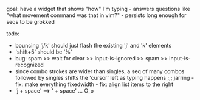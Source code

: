goal: have a widget that shows "how" I'm typing
	- answers questions like "what movement command was that in vim?"
	- persists long enough for seqs to be grokked

todo:
- bouncing 'j/k' should just flash the existing 'j' and 'k' elements
- 'shift+5' should be '%'
- bug: spam >> wait for clear >> input-is-ignored >> spam >> input-is-recognized
- since combo strokes are wider than singles, a seq of many combos followed by
  singles shifts the 'cursor' left as typing happens ;;; jarring
		- fix: make everything fixedwidth
		- fix: align list items to the right
- 'j + space' ==> ' + space' ... O_o
